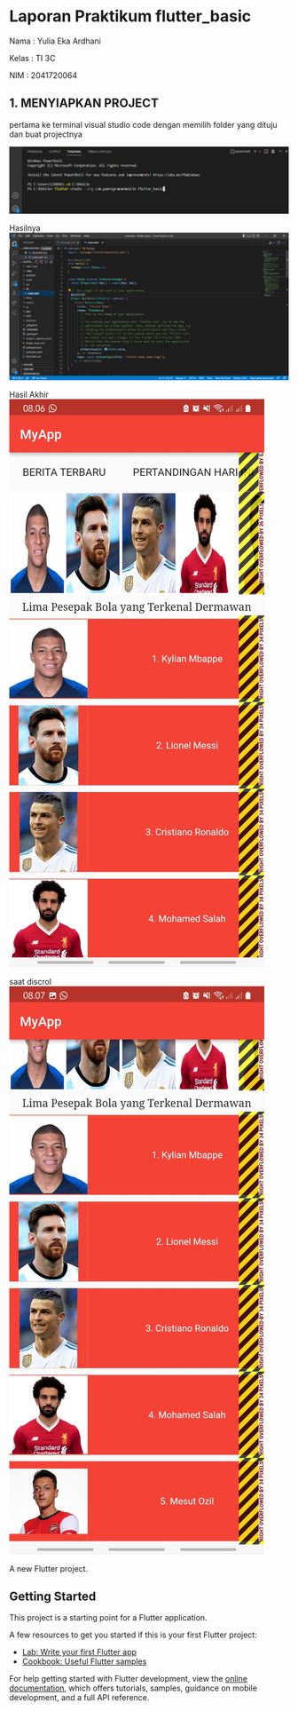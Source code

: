 # Laporan Praktikum flutter_basic

Nama : Yulia Eka Ardhani

Kelas : TI 3C

NIM : 2041720064

## 1. MENYIAPKAN PROJECT
pertama ke terminal visual studio code dengan memilih folder yang dituju dan buat projectnya

![EMPTY ACTIVITY](ss/1.PNG)

Hasilnya 
![EMPTY ACTIVITY](ss/2.PNG)

Hasil Akhir
![EMPTY ACTIVITY](ss/3.jpeg)

saat discrol 
![EMPTY ACTIVITY](ss/4.jpeg)


A new Flutter project.

## Getting Started

This project is a starting point for a Flutter application.

A few resources to get you started if this is your first Flutter project:

- [Lab: Write your first Flutter app](https://docs.flutter.dev/get-started/codelab)
- [Cookbook: Useful Flutter samples](https://docs.flutter.dev/cookbook)

For help getting started with Flutter development, view the
[online documentation](https://docs.flutter.dev/), which offers tutorials,
samples, guidance on mobile development, and a full API reference.
